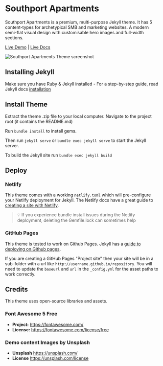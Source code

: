 # Southport Apartments

Southport Apartments is a premium, multi-purpose Jekyll theme. It has 5 content-types for archetypical SMB and marketing websites. A modern semi-flat visual design with customisable hero images and full-width sections.

[Live Demo](https://jekyll-advance.netlify.app/) | [Live Docs](https://www.zerostatic.io/docs/jekyll-advance/)

![Southport Apartments Theme screenshot](https://www.zerostatic.io/theme/jekyll-advance/jekyll-advance-screenshot.png)

## Installing Jekyll

Make sure you have Ruby & Jekyll installed - For a step-by-step guide, read Jekyll docs [installation](https://jekyllrb.com/docs/installation/)

## Install Theme

Extract the theme .zip file to your local computer. Navigate to the project root (it contains the README.md)

Run `bundle install` to install gems.

Then run `jekyll serve` or `bundle exec jekyll serve` to start the Jekyll server.

To build the Jekyll site run `bundle exec jekyll build`

## Deploy

### Netlify

This theme comes with a working `netlify.toml` which will pre-configure your Netlify deployment for Jekyll. The Netlify docs have a great guide to
[creating a site with Netlify](https://docs.netlify.com/site-deploys/create-deploys/).

> 💡 If you experience bundle install issues during the Netlify deployment, deleting the Gemfile.lock can sometimes help

### GitHub Pages

This theme is tested to work on Github Pages. Jekyll has a [guide to deploying on Github pages](https://jekyllrb.com/docs/github-pages/).

If you are creating a GitHub Pages "Project site" then your site will be in a sub-folder with a url like `http://username.github.io/repository`. You will need to update the `baseurl` and `url` in the `_config.yml` for
the asset paths to work correctly.

## Credits

This theme uses open-source libraries and assets.

### Font Awesome 5 Free

- **Project:** https://fontawesome.com/
- **License:** https://fontawesome.com/license/free

### Demo content Images by Unsplash

- **Unsplash** https://unsplash.com/
- **License** https://unsplash.com/license
